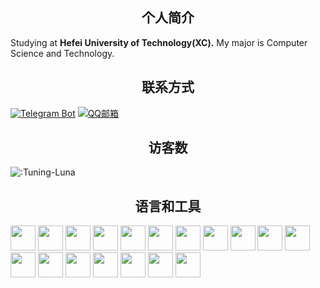 <h2 align="center">个人简介</h2>

Studying at **Hefei University of Technology(XC).**
My major is Computer Science and Technology.

<h2 align="center">联系方式</h2>

[![Telegram Bot](https://img.shields.io/badge/Telegram-@TuningLunaPMBot-2CA5E0?style=for-the-badge&logo=telegram&logoColor=white&labelColor=000000)](https://t.me/TuningLunaPMBot)
[![QQ邮箱](https://img.shields.io/badge/QQ邮箱-2081672492@qq.com-666666?style=for-the-badge&logo=tencentqq&logoColor=white&labelColor=000000)](mailto:2081672492@qq.com)

<h2 align="center">访客数</h2>

![:Tuning-Luna](https://count.getloli.com/get/@Tuning-Luna?theme=nekopara)

<h2 align="center">语言和工具</h2>

  <a>
    <img src="https://cdn.jsdelivr.net/gh/devicons/devicon@latest/icons/android/android-original.svg" width="40"
      height="40" /></a>
  <a><img
      src="https://cdn.jsdelivr.net/gh/devicons/devicon@latest/icons/bootstrap/bootstrap-original.svg" width="40"
      height="40" /></a>
  <a><img src="https://cdn.jsdelivr.net/gh/devicons/devicon@latest/icons/css3/css3-original.svg"
      width="40" height="40" /></a>
  <a><img
      src="https://cdn.jsdelivr.net/gh/devicons/devicon@latest/icons/git/git-original.svg" width="40" height="40" /></a>
  <a><img
      src="https://cdn.jsdelivr.net/gh/devicons/devicon@latest/icons/github/github-original.svg" width="40"
      height="40" /></a>
  <a><img
      src="https://cdn.jsdelivr.net/gh/devicons/devicon@latest/icons/html5/html5-original.svg" width="40"
      height="40" /></a>
  <a><img
      src="https://cdn.jsdelivr.net/gh/devicons/devicon@latest/icons/intellij/intellij-original.svg" width="40"
      height="40" /></a>
  <a><img src="https://cdn.jsdelivr.net/gh/devicons/devicon@latest/icons/java/java-original.svg"
      width="40" height="40" /></a>
  <a><img
      src="https://cdn.jsdelivr.net/gh/devicons/devicon@latest/icons/javascript/javascript-original.svg" width="40"
      height="40" /></a>
  <a><img
      src="https://cdn.jsdelivr.net/gh/devicons/devicon@latest/icons/jquery/jquery-original.svg" width="40"
      height="40" /></a>
  <a><img
      src="https://cdn.jsdelivr.net/gh/devicons/devicon@latest/icons/linux/linux-original.svg" width="40"
      height="40" /></a>
  <a><img
      src="https://cdn.jsdelivr.net/gh/devicons/devicon@latest/icons/markdown/markdown-original.svg" width="40"
      height="40" /></a>
  <a><img
      src="https://cdn.jsdelivr.net/gh/devicons/devicon@latest/icons/mysql/mysql-original.svg" width="40"
      height="40" /></a>
  <a><img
      src="https://cdn.jsdelivr.net/gh/devicons/devicon@latest/icons/npm/npm-original-wordmark.svg" width="40"
      height="40" /></a>
  <a><img
      src="https://cdn.jsdelivr.net/gh/devicons/devicon@latest/icons/pycharm/pycharm-original.svg" width="40"
      height="40" /></a>
  <a><img
      src="https://cdn.jsdelivr.net/gh/devicons/devicon@latest/icons/python/python-original.svg" width="40"
      height="40" /></a>
  <a><img
      src="https://cdn.jsdelivr.net/gh/devicons/devicon@latest/icons/vscode/vscode-original.svg" width="40"
      height="40" /></a>
  <a><img
      src="https://cdn.jsdelivr.net/gh/devicons/devicon@latest/icons/windows11/windows11-original.svg" width="40"
      height="40" /></a>
